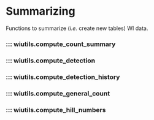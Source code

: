 # Summarizing
Functions to summarize (*i.e.* create new tables) WI data.

### ::: wiutils.compute_count_summary
### ::: wiutils.compute_detection
### ::: wiutils.compute_detection_history
### ::: wiutils.compute_general_count
### ::: wiutils.compute_hill_numbers
